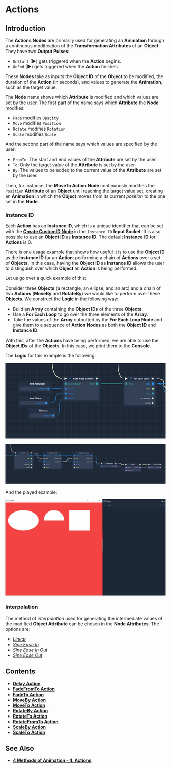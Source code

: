 # Actions

## Introduction

The **Actions Nodes** are primarily used for generating an **Animation** through a continuous modification of the **Transformation Attributes** of an **Object**. They have two **Output Pulses**:

  *  `OnStart` \(►\) gets triggered when the **Action** begins.
  *  `OnEnd` \(►\) gets triggered when the **Action** finishes.

These **Nodes** take as inputs the **Object ID** of the **Object** to be modified, the duration of the **Action** (in seconds), and values to generate the **Animation**, such as the target value.

The **Node** name shows which **Attribute** is modified and which values are set by the user. The first part of the name says which **Attribute** the **Node** modifies:

  * `Fade` modifies `Opacity`
  * `Move` modifies `Position`
  * `Rotate` modifies `Rotation`
  * `Scale` modifies `Scale`

And the second part of the name says which values are specified by the user:

  * `FromTo`: The start and end values of the **Attribute** are set by the user.
  * `To`: Only the target value of the **Attribute** is set by the user.
  * `By`: The values to be added to the current value of the **Attribute** are set by the user.

Then, for instance, the **MoveTo Action** **Node** continuously modifies the `Position` **Attribute** of an **Object** until reaching the target value set, creating an **Animation** in which the **Object** moves from its current *position* to the one set in the **Node**.

### Instance ID

Each **Action** has an **Instance ID**, which is a unique identifier that can be set with the [**Create CustomID Node**](../utilities/createcustomid.md) in the `Instance ID` **Input Socket**. It is also possible to use an **Object ID** as **Instance ID**. The default **Instance ID** for **Actions** is 0.

There is one usage example that shows how useful it is to use the **Object ID** as the **Instance ID** for an **Action**: performing a chain of **Actions** over a set of **Objects**. In this case, having the **Object ID** as **Instance ID** allows the user to distinguish over which **Object** an **Action** is being performed.

Let us go over a quick example of this:

Consider three **Objects** (a rectangle, an ellipse, and an arc) and a chain of two **Actions** (**MoveBy** and **RotateBy**) we would like to perform over these **Objects**. We construct the **Logic** in the following way:

  * Build an **Array** containing the **Object IDs** of the three **Objects**.
  * Use a **For Each Loop** to go over the three elements of the **Array**.
  * Take the values of the **Array** outputted by the **For Each Loop Node** and give them to a sequence of **Action Nodes** as both the **Object ID** and **Instance ID**.

With this, after the **Actions** have being performed, we are able to use the **Object IDs** of the **Objects**. In this case, we print them to the **Console**.

The **Logic** for this example is the following:

![](../../.gitbook/assets/chainaction1.png)

![](../../.gitbook/assets/chainaction2.png)

And the played example:

![](../../.gitbook/assets/ActionExample2.gif)



### Interpolation

The method of *interpolation* used for generating the intermediate values of the modified **Object Attribute** can be chosen in the **Node Attributes**. The options are:

  * [*Linear*](https://en.wikipedia.org/wiki/Linear_interpolation)
  * [*Sine Ease In*](https://easings.net/#easeInSine)
  * [*Sine Ease In Out*](https://easings.net/#easeInOutSine)
  * [*Sine Ease Out*](https://easings.net/#easeOutSine) 



## Contents

* [**Delay Action**](delayaction.md)
* [**FadeFromTo Action**](fadefromtoaction.md)
* [**FadeTo Action**](fadetoaction.md)
* [**MoveBy Action**](movebyaction.md)
* [**MoveTo Action**](movetoaction.md)
* [**RotateBy Action**](rotatebyaction.md)
* [**RotateTo Action**](rotatetoaction.md)
* [**RotateFromTo Action**](rotatefromtoaction.md)
* [**ScaleBy Action**](scalebyaction.md)
* [**ScaleTo Action**](scaletoaction.md)

## See Also

* [**4 Methods of Animation - 4. Actions**](../../demo-projects/4-methods-of-animation.md#4-actions)

